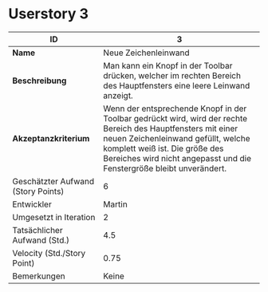 # Userstory 3  

|**ID**|3|
|-|-|
|**Name**|Neue Zeichenleinwand|  
|**Beschreibung**|Man kann ein Knopf in der Toolbar drücken, welcher im rechten Bereich des Hauptfensters eine leere Leinwand anzeigt.|
|**Akzeptanzkriterium**|Wenn der entsprechende Knopf in der Toolbar gedrückt wird, wird der rechte Bereich des Hauptfensters mit einer neuen Zeichenleinwand gefüllt, welche komplett weiß ist. Die größe des Bereiches wird nicht angepasst und die Fenstergröße bleibt unverändert.|
|Geschätzter Aufwand (Story Points)|6|
|Entwickler|Martin|
|Umgesetzt in Iteration|2|
|Tatsächlicher Aufwand (Std.)|4.5|
|Velocity (Std./Story Point)|0.75|
|Bemerkungen|Keine|